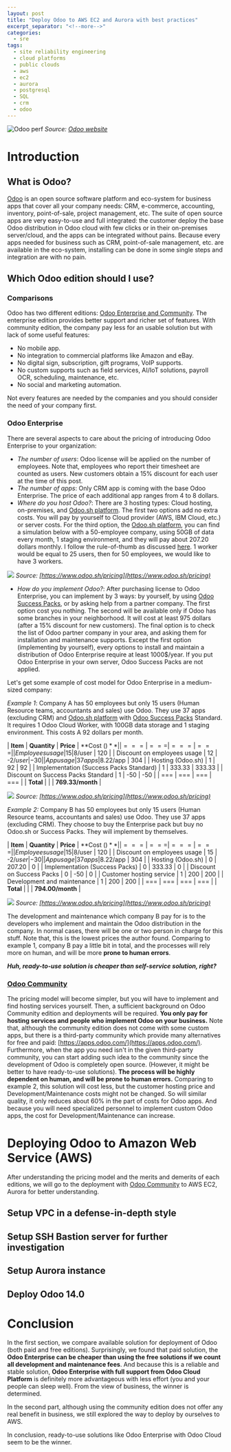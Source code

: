 ```yaml
---
layout: post
title: "Deploy Odoo to AWS EC2 and Aurora with best practices"
excerpt_separator: "<!--more-->"
categories:
  - sre
tags:
  - site reliability engineering
  - cloud platforms
  - public clouds
  - aws
  - ec2
  - aurora
  - postgresql
  - SQL
  - crm
  - odoo
---
```

![Odoo perf](https://odoocdn.com/openerp_website/static/src/img/2020/home/market_position_update.svg)
*Source: [Odoo website](https://odoocdn.com/openerp_website/static/src/img/2020/home/market_position_update.svg)*

# Introduction

## What is Odoo?
[Odoo](https://www.odoo.com/) is an open source software platform and eco-system for business apps that cover all your company needs: CRM, e-commerce, accounting, inventory, point-of-sale, project management, etc.
The suite of open source apps are very easy-to-use and full integrated: the customer deploy the base Odoo distribution in Odoo cloud with few clicks or in their on-premises server/cloud, and the apps can be integrated without pains.
Because every apps needed for business such as CRM,  point-of-sale management, etc. are available in the eco-system, installing can be done in some single steps and integration are with no pain.

<!--more-->

## Which Odoo edition should I use?

### Comparisons
Odoo has two different editions: [Odoo Enterprise and Community](https://www.odoo.com/page/editions).
The enterprise edition provides better support and richer set of features.
With community edition, the company pay less for an usable solution but with lack of some useful features:

* No mobile app.
* No integration to commercial platforms like Amazon and eBay.
* No digital sign, subscription, gift programs, VoIP supports.
* No custom supports such as field services, AI/IoT solutions, payroll OCR, scheduling, maintenance, etc.
* No social and marketing automation.

Not every features are needed by the companies and you should consider the need of your company first.

### Odoo Enterprise
There are several aspects to care about the pricing of introducing Odoo Enterprise to your organization:

* _The number of users_: Odoo license will be applied on the number of employees. Note that, employees who report their timesheet are counted as users. New customers obtain a 15% discount for each user at the time of this post.
* _The number of apps_: Only CRM app is coming with the base Odoo Enterprise. The price of each additional app ranges from 4 to 8 dollars.
* _Where do you host Odoo?_: There are 3 hosting types: Cloud hosting, on-premises, and [Odoo.sh platform](https://www.odoo.sh/). The first two options add no extra costs. You will pay by yourself to Cloud provider (AWS, IBM Cloud, etc.) or server costs. For the third option, the [Odoo.sh platform](https://www.odoo.sh/), you can find a simulation below with a 50-employee company, using 50GB of data every month, 1 staging environment, and they will pay about 207.20 dollars monthly.
I follow the rule-of-thumb as discussed [here](https://www.odoo.com/forum/help-1/how-many-workers-do-i-need-with-odoo-sh-145771).
1 worker would be equal to 25 users, then for 50 employees, we would like to have 3 workers.

![](/assets/img/odo.sh-pricing.png)
*Source: [https://www.odoo.sh/pricing](https://www.odoo.sh/pricing)*

* _How do you implement Odoo?_: After purchasing license to Odoo Enterprise, you can implement by 3 ways: by yourself, by using [Odoo Success Packs](https://www.odoo.com/pricing-packs), or by asking help from a partner company. The first option cost you nothing. The second will be available only if Odoo has some branches in your neighborhood. It will cost at least 975 dollars (after a 15% discount for new customers). The final option is to check the list of Odoo partner company in your area, and asking them for installation and maintenance supports. Except the first option (implementing by yourself), every options to install and maintain a distribution of Odoo Enterprise require at least 1000$/year. If you put Odoo Enterprise in your own server, Odoo Success Packs are not applied.

Let's get some example of cost model for Odoo Enterprise in a medium-sized company:

*Example 1*: Company A has 50 employees but only 15 users (Human Resource teams, accountants and sales) use Odoo.
They use 37 apps (excluding CRM) and [Odoo.sh platform](https://www.odoo.sh/) with [Odoo Success Packs](https://www.odoo.com/pricing-packs) Standard.
It requires 1 Odoo Cloud Worker, with 100GB data storage and 1 staging environment.
This costs A 92 dollars per month.

| **Item** | **Quantity** | **Price** | **Cost ($)** |
| === | === | === | === |
| Employees usage | 15 | 8$/user | 120 |
| Discount on employees usage | 12 | -2$/user | -30|
| App usage | 37 apps | 8.22$/app | 304 |
| Hosting (Odoo.sh) | 1 | 92 | 92 |
| Implementation (Success Packs Standard) | 1 | 333.33 | 333.33 |
| Discount on Success Packs Standard | 1 | -50 | -50 |
| === | === | === | === |
| **Total** | | | **769.33/month** |

![](/assets/img/odo.sh-pricing-2.png)
*Source: [https://www.odoo.sh/pricing](https://www.odoo.sh/pricing)*

*Example 2:* Company B has 50 employees but only 15 users (Human Resource teams, accountants and sales) use Odoo.
They use 37 apps (excluding CRM). 
They choose to buy the Enterprise pack but buy no Odoo.sh or Success Packs. They will implement by themselves.

| **Item** | **Quantity** | **Price** | **Cost ($)** |
| === | === | === | === |
| Employees usage | 15 | 8$/user | 120 |
| Discount on employees usage | 15 | -2$/user | -30|
| App usage | 37 apps | 8.22$/app | 304 |
| Hosting (Odoo.sh) | 0 | 207.20 | 0 |
| Implementation (Success Packs) | 0 | 333.33 | 0 |
| Discount on Success Packs | 0 | -50 | 0 |
| Customer hosting service | 1 | 200 | 200 |
| Development and maintenance | 1 | 200 | 200 |
| === | === | === | === |
| **Total** | | | **794.00/month** |

![](/assets/img/odo.sh-pricing-3.png)
*Source: [https://www.odoo.sh/pricing](https://www.odoo.sh/pricing)*

The development and maintenance which company B pay for is to the developers who implement and maintain the Odoo distribution in the company.
In normal cases, there will be one or two person in charge for this stuff.
Note that, this is the lowest prices the author found.
Comparing to example 1, company B pay a little bit in total, and the processes will rely more on human, and will be more **prone to human errors**. 

**_Huh, ready-to-use solution is cheaper than self-service solution, right?_**

### [Odoo Community](https://www.odoo.com/page/community)

The pricing model will become simpler, but you will have to implement and find hosting services yourself.
Then, a sufficient background on Odoo Community edition and deployments will be required.
**You only pay for hosting services and people who implement Odoo on your business.**
Note that, although the community edition does not come with some custom apps, but there is a third-party community which provide many alternatives for free and paid: [https://apps.odoo.com/](https://apps.odoo.com/).
Furthermore, when the app you need isn't in the given third-party community, you can start adding such idea to the community since the development of Odoo is completely open source. (However, it might be better to have ready-to-use solutions).
**The process will be highly dependent on human, and will be prone to human errors.**
Comparing to example 2, this solution will cost less, but the customer hosting price and Development/Maintenance costs might not be changed.
So will similar quality, it only reduces about 60% in the part of costs for Odoo apps.
And because you will need specialized personnel to implement custom Odoo apps, the cost for Development/Maintenance can increase.


# Deploying Odoo to Amazon Web Service (AWS)

After understanding the pricing model and the merits and demerits of each editions, we will go to the deployment with [Odoo Community](https://www.odoo.com/page/community) to AWS EC2, Aurora for better understanding.

## Setup VPC in a defense-in-depth style

## Setup SSH Bastion server for further investigation

## Setup Aurora instance

## Deploy Odoo 14.0

# Conclusion

In the first section, we compare available solution for deployment of Odoo (both paid and free editions).
Surprisingly, we found that paid solution, the **Odoo Enterprise can be cheaper than using the free solutions if we count all development and maintenance fees**.
And because this is a reliable and stable solution, **Odoo Enterprise with full support from Odoo Cloud Platform** is definitely more advantageous with less effort (you and your people can sleep well).
From the view of business, the winner is determined.

In the second part, although using the community edition does not offer any real benefit in business, we still explored the way to deploy by ourselves to AWS.

In conclusion, ready-to-use solutions like Odoo Enterprise with Odoo Cloud seem to be the winner.